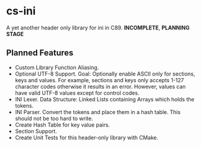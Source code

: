 # cs-ini
A yet another header only library for ini in C89. **INCOMPLETE**, **PLANNING STAGE**

## Planned Features
* Custom Library Function Aliasing.
* Optional UTF-8 Support. Goal: Optionally enable ASCII only for sections, keys and values. For example, sections and keys only accepts 1-127 character codes otherwise it results in an error. However, values can have valid UTF-8 values except for control codes.
* INI Lexer. Data Structure: Linked Lists containing Arrays which holds the tokens.
* INI Parser. Convert the tokens and place them in a hash table. This should not be too hard to write.
* Create Hash Table for key value pairs.
* Section Support.
* Create Unit Tests for this header-only library with CMake.
